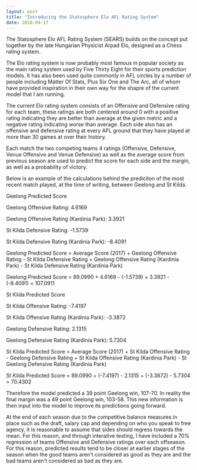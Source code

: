 ```yaml
---
layout: post
title: "Introducing the Statosphere Elo AFL Rating System"
date: 2018-04-17
---
```


The Statosphere Elo AFL Rating System (SEARS) builds on the concept put together by the late Hungarian Physicist Arpad Elo, designed as a Chess rating system.

The Elo rating system is now probably most famous in popular society as the main rating system used by Five Thirty Eight for their sports prediction models. It has also been used quite commonly in AFL circles by a number of people including Matter Of Stats, Plus Six One and The Arc, all of whom have provided inspiration in their own way for the shapre of the current model that I am running.

The current Elo rating system consists of an Offensive and Defensive rating for each team, these ratings are both centered around 0 with a positive rating indicating they are better than average at the given metric and a negative rating indicating worse than average. Each side also has an offensive and defensive rating at every AFL ground that they have played at more than 30 games at over their history.

Each match the two competing teams 4 ratings (Offensive, Defensive, Venue Offensive and Venue Defensive) as well as the average score from previous season are used to predict the score for each side and the margin, as well as a probability of victory.

Below is an example of the calculations behind the prediciton of the most recent match played, at the time of writing, between Geelong and St Kilda.

Geelong Predicted Score

Geelong Offensive Rating: 4.6169

Geelong Offensive Rating (Kardinia Park): 3.3921

St Kilda Defensive Rating: -1.5739

St Kilda Defensive Rating (Kardinia Park): -8.4091

Geelong Predicted Score  = Average Score (2017) + Geelong Offensive Rating - St Kilda Defensive Rating + Geelong Offensive Rating (Kardinia Park) - St Kilda Defensive Rating (Kardinia Park)

Geelong Predicted Score = 89.0990 + 4.6169 - (-1.5739) + 3.3921 - (-8.4091) = 107.0911


St Kilda Predicted Score

St Kilda Offensive Rating: -7.4197

St Kilda Offensive Rating (Kardinia Park): -3.3872

Geelong Defensive Rating: 2.1315

Geelong Defensive Rating (Kardinia Park): 5.7304

St Kilda Predicted Score  = Average Score (2017) + St Kilda Offensive Rating - Geelong Defensive Rating + St Kilda Offensive Rating (Kardinia Park) - St Geelong Defensive Rating (Kardinia Park)

St Kilda Predicted Score = 89.0990 + (-7.4197) - 2.1315 + (-3.3872) - 5.7304 = 70.4302


Therefore the model predicted a 39 point Geelong win, 107-70. In reality the final margin was a 49 point Geelong win, 103-58. This new information is then input into the model to improve its predictions going forward.

At the end of each season due to the competitive balance measures in place such as the draft, salary cap and depending on who you speak to free agency, it is reasonable to assume that sides should regress towards the mean. For this reason, and through interative testing, I have included a 70% regression of teams Offensive and Defensive ratings over each offseason. For this reason, predicted results tend to be closer at earlier stages of the season when the good teams aren't considered as good as they are and the bad teams aren't considered as bad as they are.

